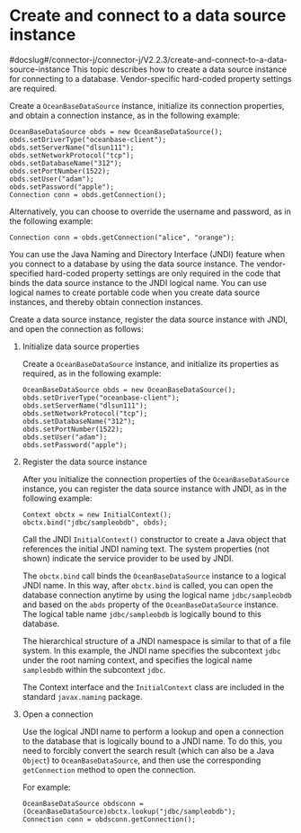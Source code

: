 Create and connect to a data source instance 
=================================================================
#docslug#/connector-j/connector-j/V2.2.3/create-and-connect-to-a-data-source-instance
This topic describes how to create a data source instance for connecting to a database. Vendor-specific hard-coded property settings are required. 

Create a `OceanBaseDataSource` instance, initialize its connection properties, and obtain a connection instance, as in the following example:

```unknow
OceanBaseDataSource obds = new OceanBaseDataSource();
obds.setDriverType("oceanbase-client");
obds.setServerName("dlsun111");
obds.setNetworkProtocol("tcp");
obds.setDatabaseName("312");
obds.setPortNumber(1522);
obds.setUser("adam");
obds.setPassword("apple");
Connection conn = obds.getConnection();
```



Alternatively, you can choose to override the username and password, as in the following example:

```unknow
Connection conn = obds.getConnection("alice", "orange");
```



You can use the Java Naming and Directory Interface (JNDI) feature when you connect to a database by using the data source instance. The vendor-specified hard-coded property settings are only required in the code that binds the data source instance to the JNDI logical name. You can use logical names to create portable code when you create data source instances, and thereby obtain connection instances. 

Create a data source instance, register the data source instance with JNDI, and open the connection as follows:

1. Initialize data source properties

   Create a `OceanBaseDataSource` instance, and initialize its properties as required, as in the following example:

   ```unknow
   OceanBaseDataSource obds = new OceanBaseDataSource();
   obds.setDriverType("oceanbase-client");
   obds.setServerName("dlsun111");
   obds.setNetworkProtocol("tcp");
   obds.setDatabaseName("312");
   obds.setPortNumber(1522);
   obds.setUser("adam");
   obds.setPassword("apple");
   ```

   




<!-- -->

2. Register the data source instance

   After you initialize the connection properties of the `OceanBaseDataSource` instance, you can register the data source instance with JNDI, as in the following example:

   ```unknow
   Context obctx = new InitialContext();
   obctx.bind("jdbc/sampleobdb", obds);
   ```

   

   Call the JNDI `InitialContext()` constructor to create a Java object that references the initial JNDI naming text. The system properties (not shown) indicate the service provider to be used by JNDI. 

   The `obctx.bind` call binds the `OceanBaseDataSource` instance to a logical JNDI name. In this way, after `obctx.bind` is called, you can open the database connection anytime by using the logical name `jdbc/sampleobdb` and based on the `abds` property of the `OceanBaseDataSource` instance. The logical table name `jdbc/sampleobdb` is logically bound to this database. 

   The hierarchical structure of a JNDI namespace is similar to that of a file system. In this example, the JNDI name specifies the subcontext `jdbc` under the root naming context, and specifies the logical name `sampleobdb` within the subcontext `jdbc`. 

   The Context interface and the `InitialContext` class are included in the standard `javax.naming` package.
   




<!-- -->

3. Open a connection

   Use the logical JNDI name to perform a lookup and open a connection to the database that is logically bound to a JNDI name. To do this, you need to forcibly convert the search result (which can also be a Java `Object`) to `OceanBaseDataSource`, and then use the corresponding `getConnection` method to open the connection. 

   For example:

   ```unknow
   OceanBaseDataSource obdsconn = (OceanBaseDataSource)obctx.lookup("jdbc/sampleobdb");
   Connection conn = obdsconn.getConnection();
   ```

   



